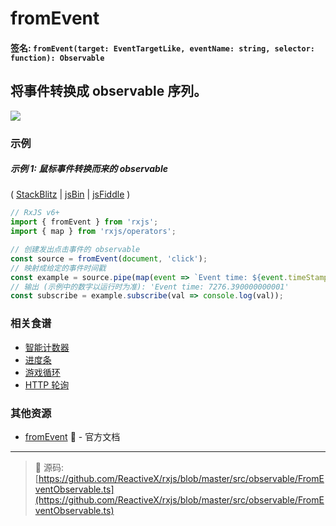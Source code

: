 # fromEvent

#### 签名: `fromEvent(target: EventTargetLike, eventName: string, selector: function): Observable`

## 将事件转换成 observable 序列。

<div class="ua-ad"><a href="https://ultimateangular.com/?ref=76683_kee7y7vk"><img src="https://ultimateangular.com/assets/img/banners/ua-leader.svg"></a></div>

### 示例

##### 示例 1: 鼠标事件转换而来的 observable

(
[StackBlitz](https://stackblitz.com/edit/typescript-mfyefr?file=index.ts&devtoolsheight=50)
| [jsBin](http://jsbin.com/xikapewoqa/1/edit?js,console,output) |
[jsFiddle](https://jsfiddle.net/btroncone/vbLz1pdx/) )

```js
// RxJS v6+
import { fromEvent } from 'rxjs';
import { map } from 'rxjs/operators';

// 创建发出点击事件的 observable
const source = fromEvent(document, 'click');
// 映射成给定的事件时间戳
const example = source.pipe(map(event => `Event time: ${event.timeStamp}`));
// 输出 (示例中的数字以运行时为准): 'Event time: 7276.390000000001'
const subscribe = example.subscribe(val => console.log(val));
```

### 相关食谱

- [智能计数器](../../recipes/smartcounter.md)
- [进度条](../../recipes/progressbar.md)
- [游戏循环](../../recipes/gameloop.md)
- [HTTP 轮询](../../recipes/http-polling.md)

### 其他资源

- [fromEvent](https://cn.rx.js.org/class/es6/Observable.js~Observable.html#static-method-fromEvent) :newspaper: - 官方文档

---
> :file_folder: 源码:  [https://github.com/ReactiveX/rxjs/blob/master/src/observable/FromEventObservable.ts](https://github.com/ReactiveX/rxjs/blob/master/src/observable/FromEventObservable.ts)
